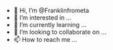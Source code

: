 - 👋 Hi, I’m @Franklinfrometa
- 👀 I’m interested in ...
- 🌱 I’m currently learning ...
- 💞️ I’m looking to collaborate on ...
- 📫 How to reach me ...

<!---
Franklinfrometa/Franklinfrometa is a ✨ special ✨ repository because its `README.md` (this file) appears on your GitHub profile.
You can click the Preview link to take a look at your changes.
--->

